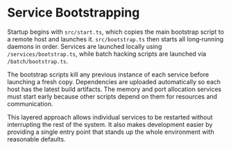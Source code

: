 # Service Bootstrapping

Startup begins with `src/start.ts`, which copies the main bootstrap
script to a remote host and launches it. `src/bootstrap.ts` then starts
all long‑running daemons in order. Services are launched locally using
`/services/bootstrap.ts`, while batch hacking scripts are launched via
`/batch/bootstrap.ts`.

The bootstrap scripts kill any previous instance of each service before
launching a fresh copy. Dependencies are uploaded automatically so each
host has the latest build artifacts. The memory and port allocation
services must start early because other scripts depend on them for
resources and communication.

This layered approach allows individual services to be restarted without
interrupting the rest of the system. It also makes development easier by
providing a single entry point that stands up the whole environment with
reasonable defaults.
